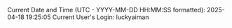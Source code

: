 Current Date and Time (UTC - YYYY-MM-DD HH:MM:SS formatted): 2025-04-18 19:25:05
Current User's Login: luckyaiman
